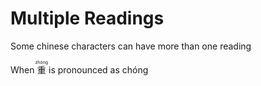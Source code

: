 # Multiple Readings

Some chinese characters can have more than one reading

When <ruby>重<rt>zhòng</rt></ruby> is pronounced as chóng
